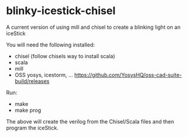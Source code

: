 # blinky-icestick-chisel
A current version of using mill and chisel to create a blinking light on an iceStick

You will need the following installed:
- chisel (follow chisels way to install scala)
- scala
- mill
- OSS yosys, icestorm, ... https://github.com/YosysHQ/oss-cad-suite-build/releases

Run:
- make
- make prog

The above will create the verilog from the Chisel/Scala files and then program the iceStick.


